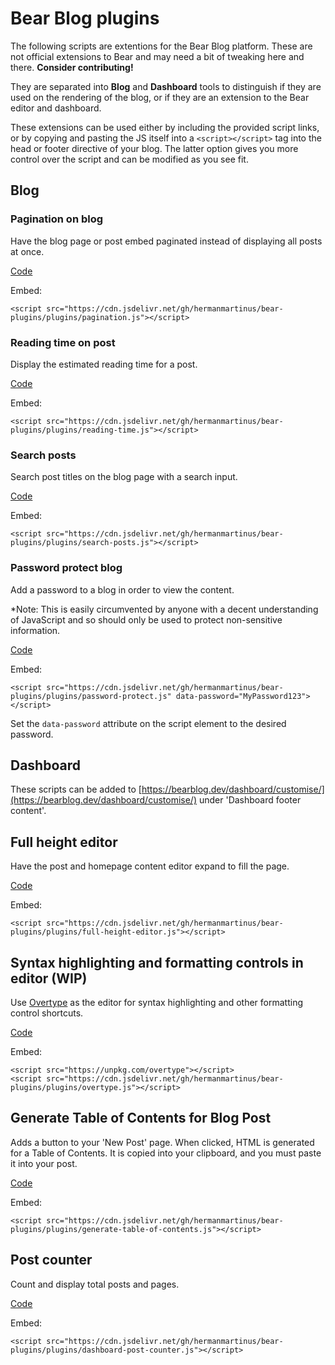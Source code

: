 # Bear Blog plugins

The following scripts are extentions for the Bear Blog platform. These are not official extensions to Bear and may need a bit of tweaking here and there. **Consider contributing!**

They are separated into **Blog** and **Dashboard** tools to distinguish if they are used on the rendering of the blog, or if they are an extension to the Bear editor and dashboard. 

These extensions can be used either by including the provided script links, or by copying and pasting the JS itself into a `<script></script>` tag into the head or footer directive of your blog. The latter option gives you more control over the script and can be modified as you see fit. 

## Blog

### Pagination on blog

Have the blog page or post embed paginated instead of displaying all posts at once. 

[Code](/plugins/pagination.js)

Embed:
```
<script src="https://cdn.jsdelivr.net/gh/hermanmartinus/bear-plugins/plugins/pagination.js"></script>
```

### Reading time on post

Display the estimated reading time for a post.

[Code](/plugins/reading-time.js)

Embed:
```
<script src="https://cdn.jsdelivr.net/gh/hermanmartinus/bear-plugins/plugins/reading-time.js"></script>
```

### Search posts

Search post titles on the blog page with a search input. 

[Code](/plugins/search-posts.js)

Embed:
```
<script src="https://cdn.jsdelivr.net/gh/hermanmartinus/bear-plugins/plugins/search-posts.js"></script>
```

### Password protect blog

Add a password to a blog in order to view the content.

*Note: This is easily circumvented by anyone with a decent understanding of JavaScript and so should only be used to protect non-sensitive information. 

[Code](/plugins/password-protect.js)

Embed:
```
<script src="https://cdn.jsdelivr.net/gh/hermanmartinus/bear-plugins/plugins/password-protect.js" data-password="MyPassword123"></script>
```

Set the `data-password` attribute on the script element to the desired password. 


## Dashboard
These scripts can be added to [https://bearblog.dev/dashboard/customise/](https://bearblog.dev/dashboard/customise/) under 'Dashboard footer content'.  

## Full height editor

Have the post and homepage content editor expand to fill the page. 

[Code](/plugins/full-height-editor.js)

Embed:
```
<script src="https://cdn.jsdelivr.net/gh/hermanmartinus/bear-plugins/plugins/full-height-editor.js"></script>
```

## Syntax highlighting and formatting controls in editor (WIP)

Use [Overtype](https://overtype.dev) as the editor for syntax highlighting and other formatting control shortcuts.

[Code](/plugins/overtype.js)

Embed:
```
<script src="https://unpkg.com/overtype"></script>
<script src="https://cdn.jsdelivr.net/gh/hermanmartinus/bear-plugins/plugins/overtype.js"></script>
```

## Generate Table of Contents for Blog Post
Adds a button to your 'New Post' page. When clicked, HTML is generated for a Table of Contents. It is copied into your clipboard, and you must paste it into your post.

[Code](/plugins/generate-table-of-contents.js)

Embed:
```
<script src="https://cdn.jsdelivr.net/gh/hermanmartinus/bear-plugins/plugins/generate-table-of-contents.js"></script>
```

## Post counter

Count and display total posts and pages.

[Code](/plugins/dashboard-post-counter.js)

Embed:
```
<script src="https://cdn.jsdelivr.net/gh/hermanmartinus/bear-plugins/plugins/dashboard-post-counter.js"></script>
```

